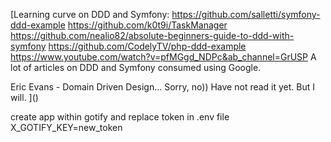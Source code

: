 [Learning curve on DDD and Symfony:
https://github.com/salletti/symfony-ddd-example
https://github.com/k0t9i/TaskManager
https://github.com/nealio82/absolute-beginners-guide-to-ddd-with-symfony
https://github.com/CodelyTV/php-ddd-example
https://www.youtube.com/watch?v=pfMGgd_NDPc&ab_channel=GrUSP
A lot of articles on DDD and Symfony consumed using Google.

Eric Evans - Domain Driven Design... Sorry, no)) Have not read it yet. But I will.
]()


create app within gotify and replace token in .env file X_GOTIFY_KEY=new_token